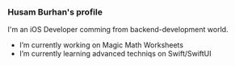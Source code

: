 ### Husam Burhan's profile

I'm an iOS Developer comming from backend-development world.


- I’m currently working on Magic Math Worksheets
- I’m currently learning advanced techniqs on Swift/SwiftUI

